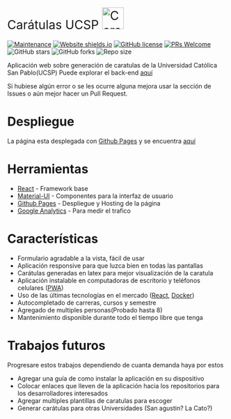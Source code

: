 <h1 style="font-weight:normal">
    Carátulas UCSP
    <a href="https://oscaramos.github.io/caratulas-ucsp/">
        <img src="./public/android-chrome-192x192.png" alt="Caratulas Logo" title="Caratulas" height="50" />
    </a>
</h1>

[![Maintenance](https://img.shields.io/badge/Maintained%3F-yes-green.svg)](https://github.com/oscaramos/caratulas-ucsp/graphs/commit-activity)
[![Website shields.io](https://img.shields.io/website-up-down-green-red/http/oscaramos.github.io/caratulas-ucsp)](https://oscaramos.github.io/caratulas-ucsp/)
[![GitHub license](https://img.shields.io/github/license/oscaramos/caratulas-ucsp)](https://github.com/oscaramos/caratulas-ucsp/blob/master/LICENSE)
[![PRs Welcome](https://img.shields.io/badge/PRs-welcome-brightgreen.svg)](http://makeapullrequest.com)
![GitHub stars](https://img.shields.io/github/stars/oscaramos/caratulas-ucsp)
![GitHub forks](https://img.shields.io/github/forks/oscaramos/caratulas-ucsp)
![Repo size](https://img.shields.io/github/repo-size/oscaramos/caratulas-ucsp)

Aplicación web sobre generación de caratulas de la Universidad Católica San Pablo(UCSP)
Puede explorar el back-end [aquí](https://github.com/oscaramos/caratulas-ucsp-api)

Si hubiese algún error o se les ocurre alguna mejora usar la sección de Issues o aún mejor hacer un Pull Request.

# Despliegue

La página esta desplegada con [Github Pages](https://pages.github.com/) y se encuentra [aquí](https://oscaramos.github.io/caratulas-ucsp/)

# Herramientas

- [React](https://es.reactjs.org/) - Framework base
- [Material-UI](https://material-ui.com/) - Componentes para la interfaz de usuario
- [Github Pages](https://pages.github.com/) - Despliegue y Hosting de la página
- [Google Analytics](https://analytics.google.com/analytics/web/#/) - Para medir el trafico

# Características

- Formulario agradable a la vista, fácil de usar
- Aplicación responsive para que luzca bien en todas las pantallas
- Carátulas generadas en latex para mejor visualización de la caratula
- Aplicación instalable en computadoras de escritorio y teléfonos celulares ([PWA](https://www.xataka.com/basics/que-es-una-aplicacion-web-progresiva-o-pwa))
- Uso de las últimas tecnologías en el mercado ([React](https://es.reactjs.org/), [Docker](https://www.docker.com/))
- Autocompletado de carreras, cursos y semestre
- Agregado de multiples personas(Probado hasta 8)
- Mantenimiento disponible durante todo el tiempo libre que tenga

# Trabajos futuros

Progresare estos trabajos dependiendo de cuanta demanda haya por estos

- Agregar una guía de como instalar la aplicación en su dispositivo
- Colocar enlaces que lleven de la aplicación hacia los repositorios para los desarrolladores interesados
- Agregar multiples plantillas de caratulas para escoger
- Generar carátulas para otras Universidades (San agustin? La Cato?)
